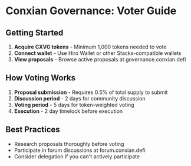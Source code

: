 # Conxian Governance: Voter Guide

## Getting Started

1. **Acquire CXVG tokens** - Minimum 1,000 tokens needed to vote
2. **Connect wallet** - Use Hiro Wallet or other Stacks-compatible wallets
3. **View proposals** - Browse active proposals at governance.conxian.defi

## How Voting Works

1. **Proposal submission** - Requires 0.5% of total supply to submit
2. **Discussion period** - 2 days for community discussion
3. **Voting period** - 5 days for token-weighted voting
4. **Execution** - 2 day timelock before execution

## Best Practices

- Research proposals thoroughly before voting
- Participate in forum discussions at forum.conxian.defi
- Consider delegation if you can't actively participate
